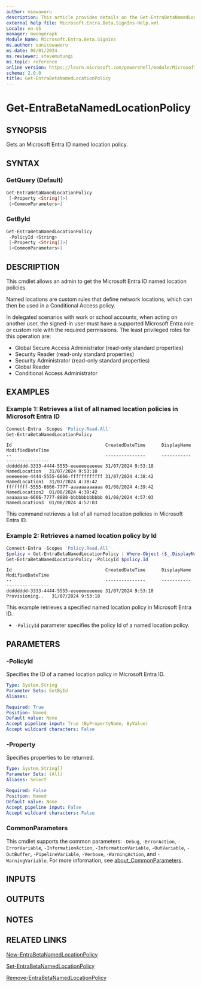 ```yaml
---
author: msewaweru
description: This article provides details on the Get-EntraBetaNamedLocationPolicy command.
external help file: Microsoft.Entra.Beta.SignIns-Help.xml
Locale: en-US
manager: mwongerapk
Module Name: Microsoft.Entra.Beta.SignIns
ms.author: eunicewaweru
ms.date: 08/01/2024
ms.reviewer: stevemutungi
ms.topic: reference
online version: https://learn.microsoft.com/powershell/module/Microsoft.Entra.Beta.SignIns/Get-EntraBetaNamedLocationPolicy
schema: 2.0.0
title: Get-EntraBetaNamedLocationPolicy
---
```


# Get-EntraBetaNamedLocationPolicy

## SYNOPSIS

Gets an Microsoft Entra ID named location policy.

## SYNTAX

### GetQuery (Default)

```powershell
Get-EntraBetaNamedLocationPolicy
 [-Property <String[]>]
 [<CommonParameters>]
```

### GetById

```powershell
Get-EntraBetaNamedLocationPolicy
 -PolicyId <String>
 [-Property <String[]>]
 [<CommonParameters>]
```

## DESCRIPTION

This cmdlet allows an admin to get the Microsoft Entra ID named location policies.

Named locations are custom rules that define network locations, which can then be used in a Conditional Access policy.

In delegated scenarios with work or school accounts, when acting on another user, the signed-in user must have a supported Microsoft Entra role or custom role with the required permissions. The least privileged roles for this operation are:

- Global Secure Access Administrator (read-only standard properties)  
- Security Reader (read-only standard properties)  
- Security Administrator (read-only standard properties)  
- Global Reader  
- Conditional Access Administrator

## EXAMPLES

### Example 1: Retrieves a list of all named location policies in Microsoft Entra ID

```powershell
Connect-Entra -Scopes 'Policy.Read.All'
Get-EntraBetaNamedLocationPolicy
```

```Output
Id                                   CreatedDateTime      DisplayName    ModifiedDateTime
--                                   ---------------      -----------    ----------------
dddddddd-3333-4444-5555-eeeeeeeeeeee 31/07/2024 9:53:10   NamedLocation   31/07/2024 9:53:10 
eeeeeeee-4444-5555-6666-ffffffffffff 31/07/2024 4:38:42   NamedLocation1  31/07/2024 4:38:42 
ffffffff-5555-6666-7777-aaaaaaaaaaaa 01/08/2024 4:39:42   NamedLocation2  01/08/2024 4:39:42 
aaaaaaaa-6666-7777-8888-bbbbbbbbbbbb 01/08/2024 4:57:03   NamedLocation3  01/08/2024 4:57:03 
```

This command retrieves a list of all named location policies in Microsoft Entra ID.

### Example 2: Retrieves a named location policy by Id

```powershell
Connect-Entra -Scopes 'Policy.Read.All'
$policy = Get-EntraBetaNamedLocationPolicy | Where-Object {$_.DisplayName -eq 'Provisioning Workers'}
Get-EntraBetaNamedLocationPolicy -PolicyId $policy.Id
```

```Output
Id                                   CreatedDateTime      DisplayName    ModifiedDateTime
--                                   ---------------      -----------    ----------------
dddddddd-3333-4444-5555-eeeeeeeeeeee 31/07/2024 9:53:10   Provisioning..   31/07/2024 9:53:10
```

This example retrieves a specified named location policy in Microsoft Entra ID.

- `-PolicyId` parameter specifies the policy Id of a named location policy.

## PARAMETERS

### -PolicyId

Specifies the ID of a named location policy in Microsoft Entra ID.

```yaml
Type: System.String
Parameter Sets: GetById
Aliases:

Required: True
Position: Named
Default value: None
Accept pipeline input: True (ByPropertyName, ByValue)
Accept wildcard characters: False
```

### -Property

Specifies properties to be returned.

```yaml
Type: System.String[]
Parameter Sets: (All)
Aliases: Select

Required: False
Position: Named
Default value: None
Accept pipeline input: False
Accept wildcard characters: False
```

### CommonParameters

This cmdlet supports the common parameters: `-Debug`, `-ErrorAction`, `-ErrorVariable`, `-InformationAction`, `-InformationVariable`, `-OutVariable`, `-OutBuffer`, `-PipelineVariable`, `-Verbose`, `-WarningAction`, and `-WarningVariable`. For more information, see [about_CommonParameters](https://go.microsoft.com/fwlink/?LinkID=113216).

## INPUTS

## OUTPUTS

## NOTES

## RELATED LINKS

[New-EntraBetaNamedLocationPolicy](New-EntraBetaNamedLocationPolicy.md)

[Set-EntraBetaNamedLocationPolicy](Set-EntraBetaNamedLocationPolicy.md)

[Remove-EntraBetaNamedLocationPolicy](Remove-EntraBetaNamedLocationPolicy.md)
